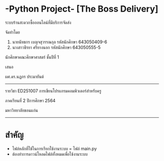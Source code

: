 # -Python Project- [The Boss Delivery]

ระบบร้านสะดวกซื้อออนไลน์ที่มีบริการจัดส่ง


จัดทำโดย
1. นายนัทธกร เบญจสุวรรณกุล รหัสนักศึกษา 643050409-6
2. นางสาวธีรยา ศรียางนอก รหัสนักศึกษา 643050555-5

นักศึกษาคณะศึกษาศาสตร์ ชั้นปีที่ 1



เสนอ

ผศ.ดร.นฏกร ประมายันต์

---------
รายวิชา ED251007 การเขียนโปรแกรมคอมพิวเตอร์สำหรับครู

ภาคเรียนที่ 2 ปีการศึกษา 2564

มหาวิทยาลัยขอนแก่น

-----------
# สำคัญ 

* ไฟล์หลักที่ใช้ในการเรียกใช้งานระบบ = ไฟล์ main.py
* ต้องทำการดาวน์โหลดไฟล์ทั้งหมดเพื่อใช้งานระบบ
